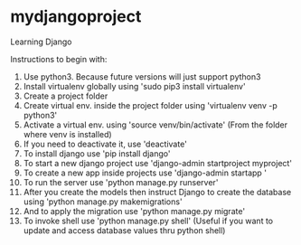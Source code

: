 # mydjangoproject


Learning Django


Instructions to begin with:

1. Use python3. Because future versions will just support python3
2. Install virtualenv globally using 'sudo pip3 install virtualenv'
3. Create a project folder
4. Create virtual env. inside the project folder using 'virtualenv venv -p python3'
5. Activate a virtual env. using 'source venv/bin/activate' (From the folder where venv is installed)
6. If you need to deactivate it, use 'deactivate'
7. To install django use 'pip install django'
8. To start a new django project use 'django-admin startproject myproject'
9. To create a new app inside projects use 'django-admin startapp <app-name>'
10. To run the server use 'python manage.py runserver'
11. After you create the models then instruct Django to create the database using 'python manage.py makemigrations'
12. And to apply the migration use 'python manage.py migrate'
13. To invoke shell use 'python manage.py shell' (Useful if you want to update and access database values thru python shell)
